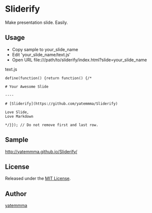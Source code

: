 Sliderify
====

Make presentation slide. Easily.

## Usage

* Copy sample to your_slide_name
* Edit 'your_slide_name/text.js'
* Open URL file:///path/to/sliderify/index.html?slide=your_slide_name

text.js
```
define(function() {return function() {/*

# Your Awesome Slide

----

# [Sliderify](https://github.com/yatemmma/Sliderify)

Love Slide,    
Love Markdown

*/}}); // Do not remove first and last row.
```

## Sample

http://yatemmma.github.io/Sliderify/
 
## License

Released under the [MIT License](http://www.opensource.org/licenses/MIT).

## Author

[yatemmma](https://github.com/yatemmma)
